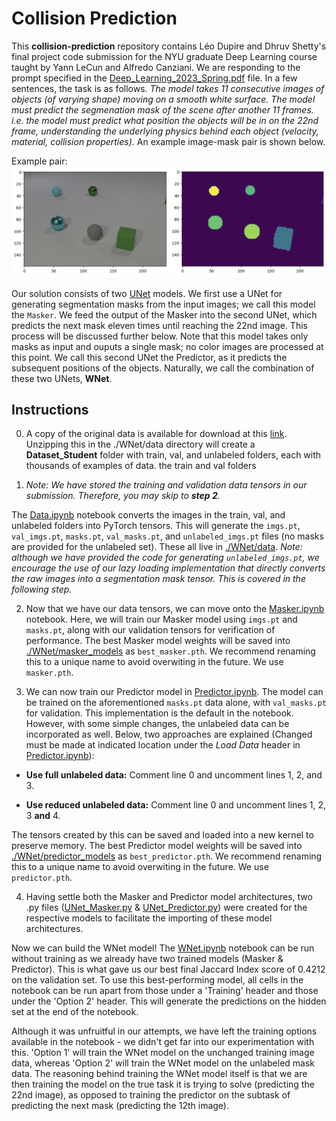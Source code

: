 # Collision Prediction

This __collision-prediction__ repository contains Léo Dupire and Dhruv Shetty's final project code submission for the NYU graduate Deep Learning course taught by Yann LeCun and Alfredo Canziani. We are responding to the prompt specified in the [Deep_Learning_2023_Spring.pdf](./Deep_Learning_2023_Spring.pdf) file. In a few sentences, the task is as follows. _The model takes 11 consecutive images of objects (of varying shape) moving on a smooth white surface. The model must predict the segmenation mask of the scene after another 11 frames. i.e. the model must predict what position the objects will be in on the 22nd frame, understanding the underlying physics behind each object (velocity, material, collision properties)._ An example image-mask pair is shown below.

Example pair: ![Alt](./example.png "Image-Mask Pair")

Our solution consists of two [UNet](https://arxiv.org/abs/1505.04597) models. We first use a UNet for generating segmentation masks from the input images; we call this model the `Masker`. We feed the output of the Masker into the second UNet, which predicts the next mask eleven times until reaching the 22nd image. This process will be discussed further below. Note that this model takes only masks as input and ouputs a single mask; no color images are processed at this point. We call this second UNet the Predictor, as it predicts the subsequent positions of the objects. Naturally, we call the combination of these two UNets, __WNet__. 

## Instructions

0. A copy of the original data is available for download at this [link](https://drive.google.com/file/d/1bHl4sEOBRDXN3Hsb6aBIoY1piPj1-Bd2/view?usp=sharing). Unzipping this in the ./WNet/data directory will create a __Dataset_Student__ folder with train, val, and unlabeled folders, each with thousands of examples of data. the train and val folders


1. _Note: We have stored the training and validation data tensors in our submission. Therefore, you may skip to __step 2__._

  The [Data.ipynb](./WNet/Data.ipynb) notebook converts the images in the train, val, and unlabeled folders into PyTorch tensors. This will generate the `imgs.pt`, `val_imgs.pt`, `masks.pt`, `val_masks.pt`, and `unlabeled_imgs.pt` files (no masks are provided for the unlabeled set). These all live in [./WNet/data](./WNet/data). _Note: although we have provided the code for generating `unlabeled_imgs.pt`, we encourage the use of our lazy loading implementation that directly converts the raw images into a segmentation mask tensor. This is covered in the following step._


2. Now that we have our data tensors, we can move onto the [Masker.ipynb](./WNet/Masker.ipynb) notebook. Here, we will train our Masker model using `imgs.pt` and `masks.pt`, along with our validation tensors for verification of performance. The best Masker model weights will be saved into [./WNet/masker_models](./WNet/masker_models) as `best_masker.pth`. We recommend renaming this to a unique name to avoid overwiting in the future. We use `masker.pth`.


3. We can now train our Predictor model in [Predictor.ipynb](./WNet/Predictor.ipynb). The model can be trained on the aforementioned `masks.pt` data alone, with `val_masks.pt` for validation. This implementation is the default in the notebook. However, with some simple changes, the unlabeled data can be incorporated as well. Below, two approaches are explained (Changed must be made at indicated location under the _Load Data_ header in [Predictor.ipynb](./WNet/Predictor.ipynb)):

  * __Use full unlabeled data:__ Comment line 0 and uncomment lines 1, 2, and 3. 

  * __Use reduced unlabeled data:__ Comment line 0 and uncomment lines 1, 2, 3 __and__ 4. 

  The tensors created by this can be saved and loaded into a new kernel to preserve memory. The best Predictor model weights will be saved into [./WNet/predictor_models](./WNet/predictor_models) as `best_predictor.pth`. We recommend renaming this to a unique name to avoid overwiting in the future. We use `predictor.pth`.


4. Having settle both the Masker and Predictor model architectures, two .py files ([UNet_Masker.py](./WNet/UNet_Masker.py) & [UNet_Predictor.py](./WNet/UNet_Predictor.py)) were created for the respective models to facilitate the importing of these model architectures.

  Now we can build the WNet model! The [WNet.ipynb](./WNet/WNet.ipynb) notebook can be run without training as we already have two trained models (Masker & Predictor). This is what gave us our best final Jaccard Index score of 0.4212 on the validation set. To use this best-performing model, all cells in the notebook can be run apart from those under a 'Training' header and those under the 'Option 2' header. This will generate the predictions on the hidden set at the end of the notebook.

  Although it was unfruitful in our attempts, we have left the training options available in the notebook - we didn't get far into our experimentation with this. 'Option 1' will train the WNet model on the unchanged training image data, whereas 'Option 2' will train the WNet model on the unlabeled mask data. The reasoning behind training the WNet model itself is that we are then training the model on the true task it is trying to solve (predicting the 22nd image), as opposed to training the predictor on the subtask of predicting the next mask (predicting the 12th image).